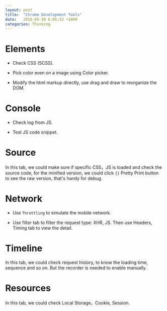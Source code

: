 ```yaml
---
layout: post
title:  "Chrome Development Tools"
date:   2016-05-30 6:05:52 +1000
categories: Thinking
---
```


Elements
========
- Check CSS (SCSS).

- Pick color even on a image using Color picker.

- Modify the html markup directly, use drag and draw to reorganize the DOM.

Console
========
- Check log from JS.

- Test JS code snippet.

Source
=======
In this tab, we could make sure if specific CSS，JS is loaded and check the source code, for the minified version, we could click `{}` Pretty Print button to see the raw version, that's handy for debug. 

Network
=======
- Use `Throttling` to simulate the mobile network.

- Use filter tab to filter the request type: XHR, JS. Then use Headers, Timing tab to view the detail. 
 
Timeline
=========
In this tab, we could check request history, to know the loading time, sequence and so on. But the recorder is needed to enable manually.  

Resources
=========
In this tab, we could check Local Storage，Cookie, Session.
